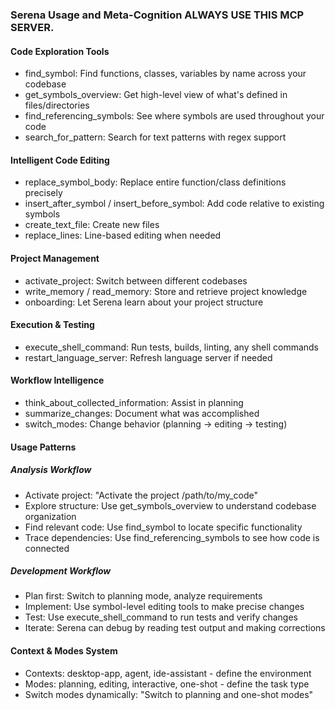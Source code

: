 ### Serena Usage and Meta-Cognition ALWAYS USE THIS MCP SERVER.
#### Code Exploration Tools
- find_symbol: Find functions, classes, variables by name across your codebase
- get_symbols_overview: Get high-level view of what's defined in files/directories
- find_referencing_symbols: See where symbols are used throughout your code
- search_for_pattern: Search for text patterns with regex support

#### Intelligent Code Editing
- replace_symbol_body: Replace entire function/class definitions precisely
- insert_after_symbol / insert_before_symbol: Add code relative to existing symbols
- create_text_file: Create new files
- replace_lines: Line-based editing when needed

#### Project Management
- activate_project: Switch between different codebases
- write_memory / read_memory: Store and retrieve project knowledge
- onboarding: Let Serena learn about your project structure

#### Execution & Testing
- execute_shell_command: Run tests, builds, linting, any shell commands
- restart_language_server: Refresh language server if needed

#### Workflow Intelligence
- think_about_collected_information: Assist in planning
- summarize_changes: Document what was accomplished
- switch_modes: Change behavior (planning → editing → testing)

#### Usage Patterns
##### Analysis Workflow
- Activate project: "Activate the project /path/to/my_code"
- Explore structure: Use get_symbols_overview to understand codebase organization
- Find relevant code: Use find_symbol to locate specific functionality
- Trace dependencies: Use find_referencing_symbols to see how code is connected

##### Development Workflow
- Plan first: Switch to planning mode, analyze requirements
- Implement: Use symbol-level editing tools to make precise changes
- Test: Use execute_shell_command to run tests and verify changes
- Iterate: Serena can debug by reading test output and making corrections

#### Context & Modes System
- Contexts: desktop-app, agent, ide-assistant - define the environment
- Modes: planning, editing, interactive, one-shot - define the task type
- Switch modes dynamically: "Switch to planning and one-shot modes"